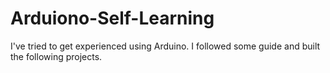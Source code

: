 # Arduiono-Self-Learning
I've tried to get experienced using Arduino. I followed some guide and built the following projects.
